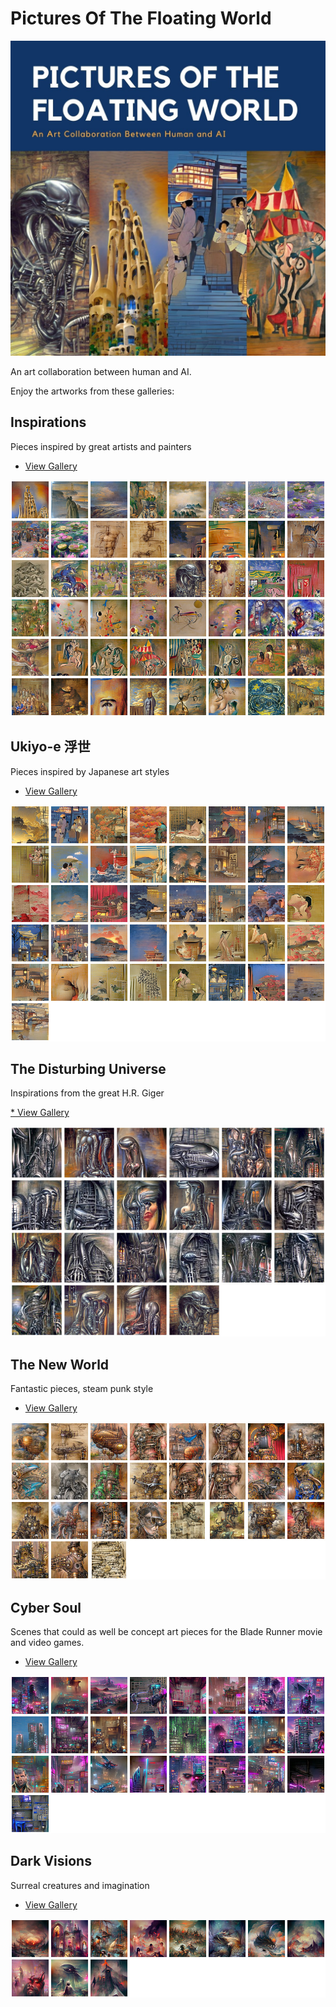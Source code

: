# Pictures Of The Floating World

![](./expo.jpg)

An art collaboration between human and AI.

Enjoy the artworks from these galleries:

## Inspirations

Pieces inspired by great artists and painters

* [View Gallery](https://apigeek.net/art/inspired)

[![](./inspired.jpg)](https://apigeek.net/art/inspired)

## Ukiyo-e 浮世

Pieces inspired by Japanese art styles

* [View Gallery](https://apigeek.net/art/ukiyoe)

[![](./ukiyoe.jpg)](https://apigeek.net/art/ukiyoe)

## The Disturbing Universe

Inspirations from the great H.R. Giger

[* View Gallery](https://apigeek.net/art/giger)

[![](./giger.jpg)](https://apigeek.net/art/giger)


## The New World

Fantastic pieces, steam punk style

* [View Gallery](https://apigeek.net/art/thenewworld)

[![](./thenewworld.jpg)](https://apigeek.net/art/thenewworld)

## Cyber Soul

Scenes that could as well be concept art pieces for the Blade Runner movie and video games.

* [View Gallery](https://apigeek.net/art/cybersoul)

[![](./cybersoul.jpg)](https://apigeek.net/art/cybersoul)

## Dark Visions

Surreal creatures and imagination

* [View Gallery](https://apigeek.net/art/darkvisions)

[![](./darkvisions.jpg)](https://apigeek.net/art/darkvisions)